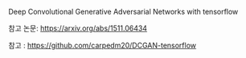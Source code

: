  Deep Convolutional Generative Adversarial Networks with tensorflow
 
 
 참고 논문: https://arxiv.org/abs/1511.06434
 
 참고 : https://github.com/carpedm20/DCGAN-tensorflow